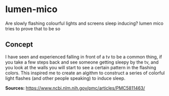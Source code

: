 # lumen-mico
Are slowly flashing colourful lights and screens sleep inducing? lumen mico tries to prove that to be so

## Concept
I have seen and experienced falling in front of a tv to be a common thing, if you take a few steps back and see someone getting sleepy by the tv, and you look at the walls you will start to see a certain pattern in the flashing colors. This inspired me to create an algithm to construct a series of colorful light flashes (and other people speaking) to induce sleep.



**Sources:**
https://www.ncbi.nlm.nih.gov/pmc/articles/PMC5811463/
